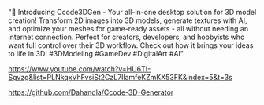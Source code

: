"🎨 Introducing Ccode3DGen - Your all-in-one desktop solution for 3D model creation! Transform 2D images into 3D models, generate textures with AI, and optimize your meshes for game-ready assets - all without needing an internet connection. Perfect for creators, developers, and hobbyists who want full control over their 3D workflow. Check out how it brings your ideas to life in 3D! #3DModeling #GameDev #DigitalArt #AI"

https://www.youtube.com/watch?v=HU6TI-Sgvzg&list=PLNkqxVhFvsiSt2CzL7IlamfeKZmKX53FK&index=5&t=3s

https://github.com/Dahandla/Ccode-3D-Generator